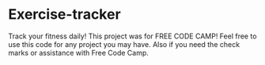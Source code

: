 # Exercise-tracker
Track your fitness daily! 
This project was for FREE CODE CAMP! 
Feel free to use this code for any project you may have. Also if you need the check marks or assistance with Free Code Camp.
